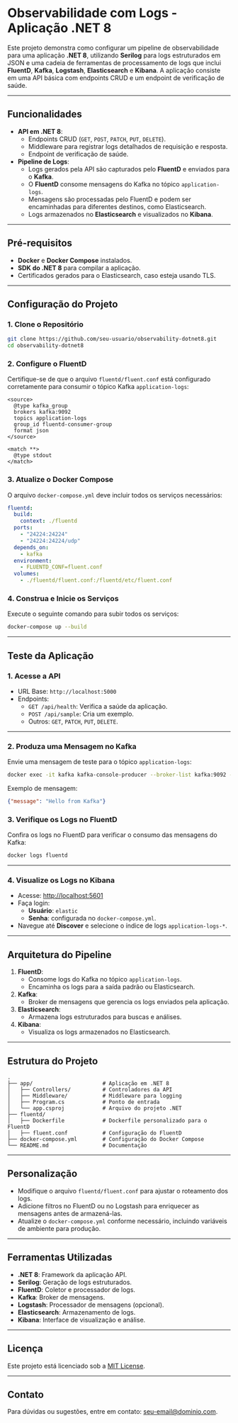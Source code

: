 ﻿# Observabilidade com Logs - Aplicação .NET 8

Este projeto demonstra como configurar um pipeline de observabilidade para uma aplicação **.NET 8**, utilizando **Serilog** para logs estruturados em JSON e uma cadeia de ferramentas de processamento de logs que inclui **FluentD**, **Kafka**, **Logstash**, **Elasticsearch** e **Kibana**. A aplicação consiste em uma API básica com endpoints CRUD e um endpoint de verificação de saúde.

---

## Funcionalidades

- **API em .NET 8**:
  - Endpoints CRUD (`GET`, `POST`, `PATCH`, `PUT`, `DELETE`).
  - Middleware para registrar logs detalhados de requisição e resposta.
  - Endpoint de verificação de saúde.
- **Pipeline de Logs**:
  - Logs gerados pela API são capturados pelo **FluentD** e enviados para o **Kafka**.
  - O **FluentD** consome mensagens do Kafka no tópico `application-logs`.
  - Mensagens são processadas pelo FluentD e podem ser encaminhadas para diferentes destinos, como Elasticsearch.
  - Logs armazenados no **Elasticsearch** e visualizados no **Kibana**.

---

## Pré-requisitos

- **Docker** e **Docker Compose** instalados.
- **SDK do .NET 8** para compilar a aplicação.
- Certificados gerados para o Elasticsearch, caso esteja usando TLS.

---

## Configuração do Projeto

### 1. Clone o Repositório

```bash
git clone https://github.com/seu-usuario/observability-dotnet8.git
cd observability-dotnet8
````

### 2. Configure o FluentD

Certifique-se de que o arquivo `fluentd/fluent.conf` está configurado corretamente para consumir o tópico Kafka `application-logs`:

```plaintext
<source>
  @type kafka_group
  brokers kafka:9092
  topics application-logs
  group_id fluentd-consumer-group
  format json
</source>

<match **>
  @type stdout
</match>
```

### 3. Atualize o Docker Compose

O arquivo `docker-compose.yml` deve incluir todos os serviços necessários:

````yaml
fluentd:
  build:
    context: ./fluentd
  ports:
    - "24224:24224"
    - "24224:24224/udp"
  depends_on:
    - kafka
  environment:
    - FLUENTD_CONF=fluent.conf
  volumes:
    - ./fluentd/fluent.conf:/fluentd/etc/fluent.conf
````

### 4. Construa e Inicie os Serviços

Execute o seguinte comando para subir todos os serviços:

````bash
docker-compose up --build
````

---

## Teste da Aplicação

### 1. Acesse a API

- URL Base: `http://localhost:5000`
- Endpoints:
  - `GET /api/health`: Verifica a saúde da aplicação.
  - `POST /api/sample`: Cria um exemplo.
  - Outros: `GET`, `PATCH`, `PUT`, `DELETE`.

---

### 2. Produza uma Mensagem no Kafka

Envie uma mensagem de teste para o tópico `application-logs`:

````bash
docker exec -it kafka kafka-console-producer --broker-list kafka:9092 --topic application-logs
````

Exemplo de mensagem:

````json
{"message": "Hello from Kafka"}
````

### 3. Verifique os Logs no FluentD

Confira os logs no FluentD para verificar o consumo das mensagens do Kafka:

````bash
docker logs fluentd
````

---

### 4. Visualize os Logs no Kibana

- Acesse: [http://localhost:5601](http://localhost:5601)
- Faça login:
  - **Usuário**: `elastic`
  - **Senha**: configurada no `docker-compose.yml`.
- Navegue até **Discover** e selecione o índice de logs `application-logs-*`.

---

## Arquitetura do Pipeline

1. **FluentD**:
   - Consome logs do Kafka no tópico `application-logs`.
   - Encaminha os logs para a saída padrão ou Elasticsearch.
2. **Kafka**:
   - Broker de mensagens que gerencia os logs enviados pela aplicação.
3. **Elasticsearch**:
   - Armazena logs estruturados para buscas e análises.
4. **Kibana**:
   - Visualiza os logs armazenados no Elasticsearch.

---

## Estrutura do Projeto

````plaintext
.
├── app/                      # Aplicação em .NET 8
│   ├── Controllers/          # Controladores da API
│   ├── Middleware/           # Middleware para logging
│   ├── Program.cs            # Ponto de entrada
│   └── app.csproj            # Arquivo do projeto .NET
├── fluentd/
│   ├── Dockerfile            # Dockerfile personalizado para o FluentD
│   ├── fluent.conf           # Configuração do FluentD
├── docker-compose.yml        # Configuração do Docker Compose
└── README.md                 # Documentação
````

---

## Personalização

- Modifique o arquivo `fluentd/fluent.conf` para ajustar o roteamento dos logs.
- Adicione filtros no FluentD ou no Logstash para enriquecer as mensagens antes de armazená-las.
- Atualize o `docker-compose.yml` conforme necessário, incluindo variáveis de ambiente para produção.

---

## Ferramentas Utilizadas

- **.NET 8**: Framework da aplicação API.
- **Serilog**: Geração de logs estruturados.
- **FluentD**: Coletor e processador de logs.
- **Kafka**: Broker de mensagens.
- **Logstash**: Processador de mensagens (opcional).
- **Elasticsearch**: Armazenamento de logs.
- **Kibana**: Interface de visualização e análise.

---

## Licença

Este projeto está licenciado sob a [MIT License](LICENSE).

---

## Contato

Para dúvidas ou sugestões, entre em contato: [seu-email@dominio.com](mailto:seu-email@dominio.com).
